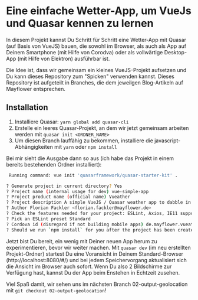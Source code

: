# Eine einfache Wetter-App, um VueJs und Quasar kennen zu lernen

In diesem Projekt kannst Du Schritt für Schritt eine Wetter-App mit Quasar (auf Basis von VueJS) bauen, die sowohl im Browser, als auch als App auf Deinem Smartphone (mit Hilfe von Corodva) oder als vollwärtige Desktop-App (mit Hilfe von Elektron) ausführbar ist.

Die Idee ist, dass wir gemeinsam ein kleines VueJS-Projekt aufsetzen und Du kann dieses Repository zum "Spicken" verwenden kannst. Dieses Repository ist aufgeteilt in Branches, die dem jeweilgen Blog-Artikeln auf Mayflower entsprechen.

## Installation
1. Installiere Quasar: `yarn global add quasar-cli`
2. Erstelle ein leeres Quasar-Projekt, an dem wir jetzt gemeinsam arbeiten werden mit `quasar init <ORDNER_NAME>`
3. Um diesen Branch lauffähig zu bekommen, installiere die javascript-Abhängigkeiten mit `yarn` oder `npm install`

Bei mir sieht die Ausgabe dann so aus (ich habe das Projekt in einem bereits bestehenden Ordner installiert):

``` bash
 Running command: vue init 'quasarframework/quasar-starter-kit' .

? Generate project in current directory? Yes
? Project name (internal usage for dev) vue-simple-app
? Project product name (official name) Vueather
? Project description A simple VueJS / Quasar weather app to dabble in those technologies
? Author Florian Fackler <florian.fackler@mayflower.de>
? Check the features needed for your project: ESLint, Axios, IE11 support
? Pick an ESLint preset Standard
? Cordova id (disregard if not building mobile apps) de.mayflower.vueather
? Should we run `npm install` for you after the project has been created? (recommended) yarn
```

Jetzt bist Du bereit, ein wenig mit Deiner neuen App herum zu experimentieren, bevor wir weiter machen.
Mit `quasar dev` (im neu erstellten Projekt-Ordner) startest Du eine Voransicht in Deinem Standard-Browser (http://localhost:8080/#/) und bei jedem Speichervorgang aktualisiert sich die Ansicht im Browser auch sofort. Wenn Du also 2 Bildschirme zur Verfügung hast, kannst Du der App beim Enstehen in Echtzeit zusehen.

Viel Spaß damit, wir sehen uns im nächsten Branch 02-output-geolocation mit `git checkout 02-output-geolocation`!
